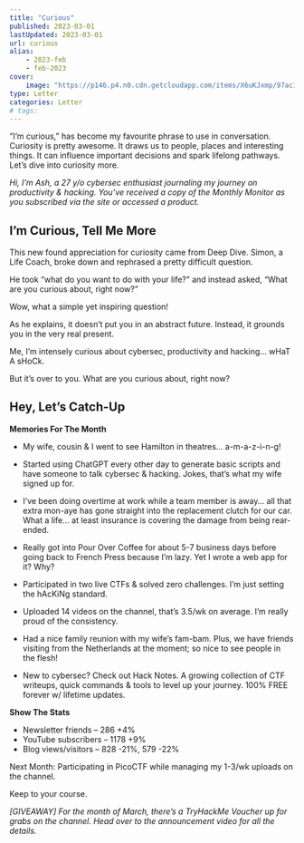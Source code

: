 ```yaml
---
title: "Curious"
published: 2023-03-01
lastUpdated: 2023-03-01
url: curious
alias: 
    - 2023-feb
    - feb-2023
cover:
    image: "https://p146.p4.n0.cdn.getcloudapp.com/items/X6uKJxmp/97ac1894-abb2-40e3-b54c-b01d01445625.jpeg?v=dbb148a68a25a3dd9b25172733bb47df"
type: Letter
categories: Letter 
# tags: 
---
```


“I’m curious,” has become my favourite phrase to use in conversation. Curiosity is pretty awesome. It draws us to people, places and interesting things. It can influence important decisions and spark lifelong pathways. Let’s dive into curiosity more.

*Hi, I’m Ash, a 27 y/o cybersec enthusiast journaling my journey on productivity & hacking. You’ve received a copy of the Monthly Monitor as you subscribed via the site or accessed a product.*

## I’m Curious, Tell Me More
This new found appreciation for curiosity came from Deep Dive. Simon, a Life Coach, broke down and rephrased a pretty difficult question.

He took “what do you want to do with your life?” and instead asked, “What are you curious about, right now?”

Wow, what a simple yet inspiring question!

As he explains, it doesn’t put you in an abstract future. Instead, it grounds you in the very real present.

Me, I’m intensely curious about cybersec, productivity and hacking… wHaT A sHoCk.

But it’s over to you. What are you curious about, right now?

## Hey, Let’s Catch-Up
**Memories For The Month**

- My wife, cousin & I went to see Hamilton in theatres… a-m-a-z-i-n-g!

- Started using ChatGPT every other day to generate basic scripts and have someone to talk cybersec & hacking. Jokes, that’s what my wife signed up for.

- I’ve been doing overtime at work while a team member is away… all that extra mon-aye has gone straight into the replacement clutch for our car. What a life… at least insurance is covering the damage from being rear-ended.

- Really got into Pour Over Coffee for about 5-7 business days before going back to French Press because I’m lazy. Yet I wrote a web app for it? Why?

- Participated in two live CTFs & solved zero challenges. I’m just setting the hAcKiNg standard.

- Uploaded 14 videos on the channel, that’s 3.5/wk on average. I’m really proud of the consistency.

- Had a nice family reunion with my wife’s fam-bam. Plus, we have friends visiting from the Netherlands at the moment; so nice to see people in the flesh!

- New to cybersec? Check out Hack Notes. A growing collection of CTF writeups, quick commands & tools to level up your journey. 100% FREE forever w/ lifetime updates.

**Show The Stats**

- Newsletter friends – 286 +4%
- YouTube subscribers – 1178 +9%
- Blog views/visitors – 828 -21%, 579 -22%

Next Month: Participating in PicoCTF while managing my 1-3/wk uploads on the channel.

Keep to your course.

*[GIVEAWAY] For the month of March, there’s a TryHackMe Voucher up for grabs on the channel. Head over to the announcement video for all the details.*